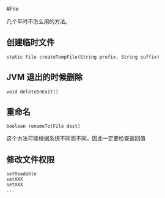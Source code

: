 #File

几个平时不怎么用的方法。

## 创建临时文件

    static File createTempFile(String prefix, String suffix)

## JVM 退出的时候删除

    void deleteOnExit()

## 重命名

    boolean renameTo(File dest)

这个方法可能根据系统不同而不同，因此一定要检查返回值

## 修改文件权限

    setReadable
    setXXX
    setXXX
    ...

